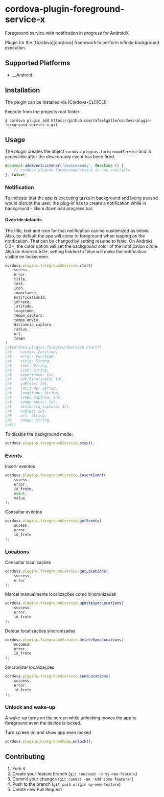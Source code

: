 # cordova-plugin-foreground-service-x
 Foreground service with notification in progress for AndroidX

Plugin for the [Cordova][cordova] framework to perform infinite background execution.

## Supported Platforms
- __Android

## Installation
The plugin can be installed via [Cordova-CLI][CLI]

Execute from the projects root folder:

    $ cordova plugin add https://github.com/rafaelgalle/cordova-plugin-foreground-service-x.git

## Usage
The plugin creates the object `cordova.plugins.foregroundService` and is accessible after the *deviceready* event has been fired.

```js
document.addEventListener('deviceready', function () {
    // cordova.plugins.foregroundService is now available
}, false);
```








### Notification
To indicate that the app is executing tasks in background and being paused would disrupt the user, the plug-in has to create a notification while in background - like a download progress bar.

#### Override defaults
The title, text and icon for that notification can be customized as below. Also, by default the app will come to foreground when tapping on the notification. That can be changed by setting resume to false. On Android 5.0+, the color option will set the background color of the notification circle. Also on Android 5.0+, setting hidden to false will make the notification visible on lockscreen.

```js
cordova.plugins.foregroundService.start(
    sucess,				
    error,
    title,
    text,
    icon,
    importance,
    notificationId,
    idFrete,
    latitude,
    longitude,
    tempo_captura,
    tempo_envio,
    distancia_captura,
    radius,
    url,
    token
)
//#cordova.plugins.foregroundService.start({
//#    sucess: Function,				
//#    error: Function,
//#    title: String,
//#    text: String,
//#    icon: String,
//#    importance: Int,
//#    notificationId: Int,
//#    idFrete: Int,
//#    latitude: String,
//#    longitude: String,
//#    tempo_captura: Int,
//#    tempo_envio: Int,
//#    distancia_captura: Int,
//#    radius: Int,
//#    url: String,
//#    token: String
//#})
```

To disable the background mode:
```js
cordova.plugins.foregroundService.stop();
```




### Events
Inserir eventos

```js
cordova.plugins.foregroundService.insertEvent(
    sucess,
    error,
    id_frete,
    event,
    value
);
```

Consultar eventos

```js
cordova.plugins.foregroundService.getEvents(
    sucess,
    error,
    id_frete
);
```

### Locations

Consultar localizações
```js
cordova.plugins.foregroundService.getLocations(
    success,
    error
);
```

Marcar manualmente localizações como sincronizadas
```js
cordova.plugins.foregroundService.updateSyncLocations(
    success,
    error,
    id_frete
);
```

Deletar localizações sincronizadas
```js
cordova.plugins.foregroundService.deleteSyncLocations(
    success,
    error,
    id_frete
);
```

Sincronizar localizações
```js
cordova.plugins.foregroundService.sendLocations(
    success,
    error,
    id_frete
);
```

### Unlock and wake-up
A wake-up turns on the screen while unlocking moves the app to foreground even the device is locked.

Turn screen on and show app even locked
```js
cordova.plugins.backgroundMode.unlock();
```


## Contributing

1. Fork it
2. Create your feature branch (`git checkout -b my-new-feature`)
3. Commit your changes (`git commit -am 'Add some feature'`)
4. Push to the branch (`git push origin my-new-feature`)
5. Create new Pull Request
